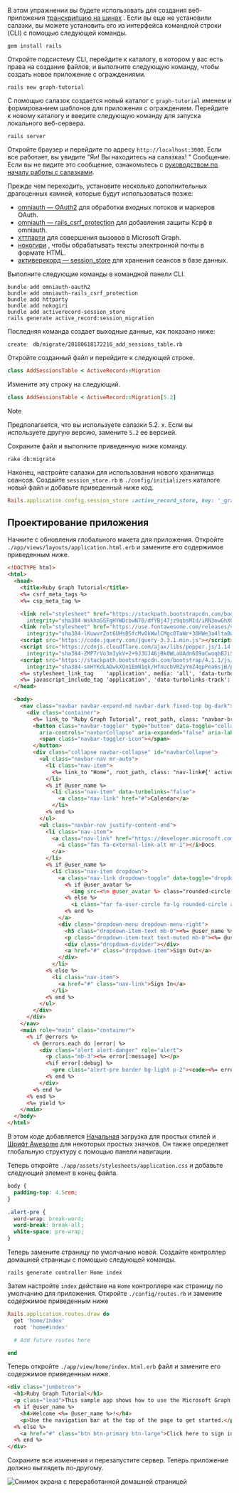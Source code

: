 <!-- markdownlint-disable MD002 MD041 -->

В этом упражнении вы будете использовать для создания веб-приложения [транскрипцию на шинах](https://rubyonrails.org/) . Если вы еще не установили салазки, вы можете установить его из интерфейса командной строки (CLI) с помощью следующей команды.

```Shell
gem install rails
```

Откройте подсистему CLI, перейдите к каталогу, в котором у вас есть права на создание файлов, и выполните следующую команду, чтобы создать новое приложение с ограждениями.

```Shell
rails new graph-tutorial
```

С помощью салазок создается новый каталог с `graph-tutorial` именем и формированием шаблонов для приложения с ограждением. Перейдите к новому каталогу и введите следующую команду для запуска локального веб-сервера.

```Shell
rails server
```

Откройте браузер и перейдите по адресу `http://localhost:3000`. Если все работает, вы увидите "Яи! Вы находитесь на салазках! " Сообщение. Если вы не видите это сообщение, ознакомьтесь с [руководством по началу работы с салазками](http://guides.rubyonrails.org/).

Прежде чем переходить, установите несколько дополнительных драгоценных камней, которые будут использоваться позже:

- [omniauth — OAuth2](https://github.com/omniauth/omniauth-oauth2) для обработки входных потоков и маркеров OAuth.
- [omniauth — rails_csrf_protection](https://github.com/cookpad/omniauth-rails_csrf_protection) для добавления защиты Ксрф в omniauth.
- [хттпарти](https://github.com/jnunemaker/httparty) для совершения вызовов в Microsoft Graph.
- [нокогири](https://github.com/sparklemotion/nokogiri) , чтобы обрабатывать тексты электронной почты в формате HTML.
- [активерекорд — session_store](https://github.com/rails/activerecord-session_store) для хранения сеансов в базе данных.

Выполните следующие команды в командной панели CLI.

```Shell
bundle add omniauth-oauth2
bundle add omniauth-rails_csrf_protection
bundle add httparty
bundle add nokogiri
bundle add activerecord-session_store
rails generate active_record:session_migration
```

Последняя команда создает выходные данные, как показано ниже:

```Shell
create  db/migrate/20180618172216_add_sessions_table.rb
```

Откройте созданный файл и перейдите к следующей строке.

```ruby
class AddSessionsTable < ActiveRecord::Migration
```

Измените эту строку на следующий.

```ruby
class AddSessionsTable < ActiveRecord::Migration[5.2]
```

> [!NOTE]
> Предполагается, что вы используете салазки 5.2. x. Если вы используете другую версию, замените `5.2` ее версией.

Сохраните файл и выполните приведенную ниже команду.

```Shell
rake db:migrate
```

Наконец, настройте салазки для использования нового хранилища сеансов. Создайте `session_store.rb` в `./config/initializers` каталоге новый файл и добавьте приведенный ниже код.

```ruby
Rails.application.config.session_store :active_record_store, key: '_graph_app_session'
```

## <a name="design-the-app"></a>Проектирование приложения

Начните с обновления глобального макета для приложения. Откройте `./app/views/layouts/application.html.erb` и замените его содержимое приведенным ниже.

```html
<!DOCTYPE html>
<html>
  <head>
    <title>Ruby Graph Tutorial</title>
    <%= csrf_meta_tags %>
    <%= csp_meta_tag %>

    <link rel="stylesheet" href="https://stackpath.bootstrapcdn.com/bootstrap/4.1.1/css/bootstrap.min.css"
      integrity="sha384-WskhaSGFgHYWDcbwN70/dfYBj47jz9qbsMId/iRN3ewGhXQFZCSftd1LZCfmhktB" crossorigin="anonymous">
    <link rel="stylesheet" href="https://use.fontawesome.com/releases/v5.1.0/css/all.css"
      integrity="sha384-lKuwvrZot6UHsBSfcMvOkWwlCMgc0TaWr+30HWe3a4ltaBwTZhyTEggF5tJv8tbt" crossorigin="anonymous">
    <script src="https://code.jquery.com/jquery-3.3.1.min.js"></script>
    <script src="https://cdnjs.cloudflare.com/ajax/libs/popper.js/1.14.3/umd/popper.min.js"
      integrity="sha384-ZMP7rVo3mIykV+2+9J3UJ46jBk0WLaUAdn689aCwoqbBJiSnjAK/l8WvCWPIPm49" crossorigin="anonymous"></script>
    <script src="https://stackpath.bootstrapcdn.com/bootstrap/4.1.1/js/bootstrap.min.js"
      integrity="sha384-smHYKdLADwkXOn1EmN1qk/HfnUcbVRZyYmZ4qpPea6sjB/pTJ0euyQp0Mk8ck+5T" crossorigin="anonymous"></script>
    <%= stylesheet_link_tag    'application', media: 'all', 'data-turbolinks-track': 'reload' %>
    <%= javascript_include_tag 'application', 'data-turbolinks-track': 'reload' %>
  </head>

  <body>
    <nav class="navbar navbar-expand-md navbar-dark fixed-top bg-dark">
      <div class="container">
        <%= link_to "Ruby Graph Tutorial", root_path, class: "navbar-brand" %>
        <button class="navbar-toggler" type="button" data-toggle="collapse" data-target="#navbarCollapse"
          aria-controls="navbarCollapse" aria-expanded="false" aria-label="Toggle navigation">
          <span class="navbar-toggler-icon"></span>
        </button>
        <div class="collapse navbar-collapse" id="navbarCollapse">
          <ul class="navbar-nav mr-auto">
            <li class="nav-item">
              <%= link_to "Home", root_path, class: "nav-link#{' active' if controller.controller_name == 'home'}" %>
            </li>
            <% if @user_name %>
              <li class="nav-item" data-turbolinks="false">
                <a class="nav-link" href="#">Calendar</a>
              </li>
            <% end %>
          </ul>
          <ul class="navbar-nav justify-content-end">
            <li class="nav-item">
              <a class="nav-link" href="https://developer.microsoft.com/graph/docs/concepts/overview" target="_blank">
                <i class="fas fa-external-link-alt mr-1"></i>Docs
              </a>
            </li>
            <% if @user_name %>
              <li class="nav-item dropdown">
                <a class="nav-link dropdown-toggle" data-toggle="dropdown" href="#" role="button" aria-haspopup="true" aria-expanded="false">
                  <% if @user_avatar %>
                    <img src=<%= @user_avatar %> class="rounded-circle align-self-center mr-2" style="width: 32px;">
                  <% else %>
                    <i class="far fa-user-circle fa-lg rounded-circle align-self-center mr-2" style="width: 32px;"></i>
                  <% end %>
                </a>
                <div class="dropdown-menu dropdown-menu-right">
                  <h5 class="dropdown-item-text mb-0"><%= @user_name %></h5>
                  <p class="dropdown-item-text text-muted mb-0"><%= @user_email %></p>
                  <div class="dropdown-divider"></div>
                  <a href="#" class="dropdown-item">Sign Out</a>
                </div>
              </li>
            <% else %>
              <li class="nav-item">
                <a href="#" class="nav-link">Sign In</a>
              </li>
            <% end %>
          </ul>
        </div>
      </div>
    </nav>
    <main role="main" class="container">
      <% if @errors %>
        <% @errors.each do |error| %>
          <div class="alert alert-danger" role="alert">
            <p class="mb-3"><%= error[:message] %></p>
            <%if error[:debug] %>
              <pre class="alert-pre border bg-light p-2"><code><%= error[:debug] %></code></pre>
            <% end %>
          </div>
        <% end %>
      <% end %>
      <%= yield %>
    </main>
  </body>
</html>
```

В этом коде добавляется [Начальная](http://getbootstrap.com/) загрузка для простых стилей и [Шрифт Awesome](https://fontawesome.com/) для некоторых простых значков. Он также определяет глобальную структуру с помощью панели навигации.

Теперь откройте `./app/assets/stylesheets/application.css` и добавьте следующий элемент в конец файла.

```css
body {
  padding-top: 4.5rem;
}

.alert-pre {
  word-wrap: break-word;
  word-break: break-all;
  white-space: pre-wrap;
}
```

Теперь замените страницу по умолчанию новой. Создайте контроллер домашней страницы с помощью следующей команды.

```Shell
rails generate controller Home index
```

Затем настройте `index` действие на `Home` контроллере как страницу по умолчанию для приложения. Откройте `./config/routes.rb` и замените содержимое приведенным ниже

```ruby
Rails.application.routes.draw do
  get 'home/index'
  root 'home#index'

  # Add future routes here

end
```

Теперь откройте `./app/view/home/index.html.erb` файл и замените его содержимое приведенным ниже.

```html
<div class="jumbotron">
  <h1>Ruby Graph Tutorial</h1>
  <p class="lead">This sample app shows how to use the Microsoft Graph API to access Outlook and OneDrive data from Ruby</p>
  <% if @user_name %>
    <h4>Welcome <%= @user_name %>!</h4>
    <p>Use the navigation bar at the top of the page to get started.</p>
  <% else %>
    <a href="#" class="btn btn-primary btn-large">Click here to sign in</a>
  <% end %>
</div>
```

Сохраните все изменения и перезапустите сервер. Теперь приложение должно выглядеть по-другому.

![Снимок экрана с переработанной домашней страницей](./images/create-app-01.png)
